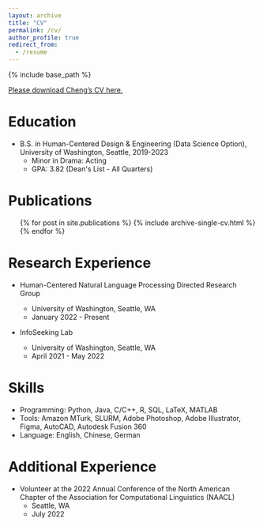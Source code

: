 ```yaml
---
layout: archive
title: "CV"
permalink: /cv/
author_profile: true
redirect_from:
  - /resume
---
```


{% include base_path %}

<a href = "http://chengguo2000.github.io/files/ChengGuo_CV.pdf">Please download Cheng’s CV here.</a>

Education
======
* B.S. in Human-Centered Design & Engineering (Data Science Option), University of Washington, Seattle, 2019-2023
  * Minor in Drama: Acting
  * GPA: 3.82 (Dean's List - All Quarters)

Publications
======
  <ul>{% for post in site.publications %}
    {% include archive-single-cv.html %}
  {% endfor %}</ul>

Research Experience
======
* Human-Centered Natural Language Processing Directed Research Group
  * University of Washington, Seattle, WA
  * January 2022 - Present

* InfoSeeking Lab
  * University of Washington, Seattle, WA
  * April 2021 - May 2022
  
Skills
======
* Programming: Python, Java, C/C++, R, SQL, LaTeX, MATLAB
* Tools: Amazon MTurk, SLURM, Adobe Photoshop, Adobe Illustrator, Figma, AutoCAD, Autodesk Fusion 360
* Language: English, Chinese, German
  
Additional Experience
======
* Volunteer at the 2022 Annual Conference of the North American Chapter of the Association for Computational Linguistics (NAACL)
  * Seattle, WA
  * July 2022
